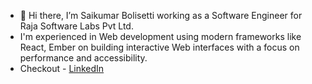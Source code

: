 - 👋 Hi there, I’m Saikumar Bolisetti working as a Software Engineer for Raja Software Labs Pvt Ltd.
- I'm experienced in Web development using modern frameworks like React, Ember on building interactive Web interfaces with a focus on performance and accessibility.
- Checkout - <a href="https://www.linkedin.com/in/saikumar10900/" target="_blank">LinkedIn</a>

<!---
saikumar10900/saikumar10900 is a ✨ special ✨ repository because its `README.md` (this file) appears on your GitHub profile.
You can click the Preview link to take a look at your changes.
<a href="https://saikumarb.ccbp.tech/" target="_blank">Portfolio</a> | 
--->
<!-- - 👀 I’m open to explore frontend and full-stack development opportunities. -->
